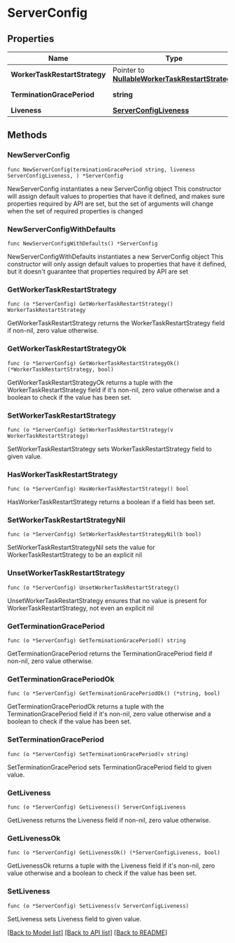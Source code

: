 # ServerConfig

## Properties

Name | Type | Description | Notes
------------ | ------------- | ------------- | -------------
**WorkerTaskRestartStrategy** | Pointer to [**NullableWorkerTaskRestartStrategy**](WorkerTaskRestartStrategy.md) |  | [optional] 
**TerminationGracePeriod** | **string** |  | [default to "5m"]
**Liveness** | [**ServerConfigLiveness**](ServerConfigLiveness.md) |  | 

## Methods

### NewServerConfig

`func NewServerConfig(terminationGracePeriod string, liveness ServerConfigLiveness, ) *ServerConfig`

NewServerConfig instantiates a new ServerConfig object
This constructor will assign default values to properties that have it defined,
and makes sure properties required by API are set, but the set of arguments
will change when the set of required properties is changed

### NewServerConfigWithDefaults

`func NewServerConfigWithDefaults() *ServerConfig`

NewServerConfigWithDefaults instantiates a new ServerConfig object
This constructor will only assign default values to properties that have it defined,
but it doesn't guarantee that properties required by API are set

### GetWorkerTaskRestartStrategy

`func (o *ServerConfig) GetWorkerTaskRestartStrategy() WorkerTaskRestartStrategy`

GetWorkerTaskRestartStrategy returns the WorkerTaskRestartStrategy field if non-nil, zero value otherwise.

### GetWorkerTaskRestartStrategyOk

`func (o *ServerConfig) GetWorkerTaskRestartStrategyOk() (*WorkerTaskRestartStrategy, bool)`

GetWorkerTaskRestartStrategyOk returns a tuple with the WorkerTaskRestartStrategy field if it's non-nil, zero value otherwise
and a boolean to check if the value has been set.

### SetWorkerTaskRestartStrategy

`func (o *ServerConfig) SetWorkerTaskRestartStrategy(v WorkerTaskRestartStrategy)`

SetWorkerTaskRestartStrategy sets WorkerTaskRestartStrategy field to given value.

### HasWorkerTaskRestartStrategy

`func (o *ServerConfig) HasWorkerTaskRestartStrategy() bool`

HasWorkerTaskRestartStrategy returns a boolean if a field has been set.

### SetWorkerTaskRestartStrategyNil

`func (o *ServerConfig) SetWorkerTaskRestartStrategyNil(b bool)`

 SetWorkerTaskRestartStrategyNil sets the value for WorkerTaskRestartStrategy to be an explicit nil

### UnsetWorkerTaskRestartStrategy
`func (o *ServerConfig) UnsetWorkerTaskRestartStrategy()`

UnsetWorkerTaskRestartStrategy ensures that no value is present for WorkerTaskRestartStrategy, not even an explicit nil
### GetTerminationGracePeriod

`func (o *ServerConfig) GetTerminationGracePeriod() string`

GetTerminationGracePeriod returns the TerminationGracePeriod field if non-nil, zero value otherwise.

### GetTerminationGracePeriodOk

`func (o *ServerConfig) GetTerminationGracePeriodOk() (*string, bool)`

GetTerminationGracePeriodOk returns a tuple with the TerminationGracePeriod field if it's non-nil, zero value otherwise
and a boolean to check if the value has been set.

### SetTerminationGracePeriod

`func (o *ServerConfig) SetTerminationGracePeriod(v string)`

SetTerminationGracePeriod sets TerminationGracePeriod field to given value.


### GetLiveness

`func (o *ServerConfig) GetLiveness() ServerConfigLiveness`

GetLiveness returns the Liveness field if non-nil, zero value otherwise.

### GetLivenessOk

`func (o *ServerConfig) GetLivenessOk() (*ServerConfigLiveness, bool)`

GetLivenessOk returns a tuple with the Liveness field if it's non-nil, zero value otherwise
and a boolean to check if the value has been set.

### SetLiveness

`func (o *ServerConfig) SetLiveness(v ServerConfigLiveness)`

SetLiveness sets Liveness field to given value.



[[Back to Model list]](../README.md#documentation-for-models) [[Back to API list]](../README.md#documentation-for-api-endpoints) [[Back to README]](../README.md)


